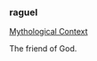 ### raguel

[Mythological Context](http://en.wikipedia.org/wiki/Raguel_(archangel))

The friend of God.
